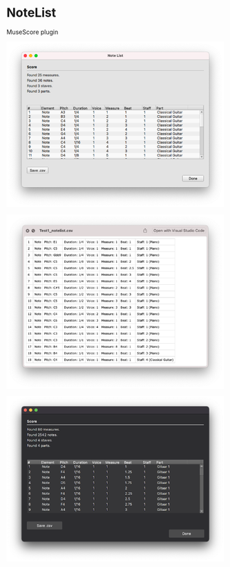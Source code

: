 # NoteList
MuseScore plugin

![alt text](https://github.com/rgosens2/NoteList/blob/main/notelist1.png)

![alt text](https://github.com/rgosens2/NoteList/blob/main/notelist2.png)

![alt text](https://github.com/rgosens2/NoteList/blob/main/notelist_dark.png)
